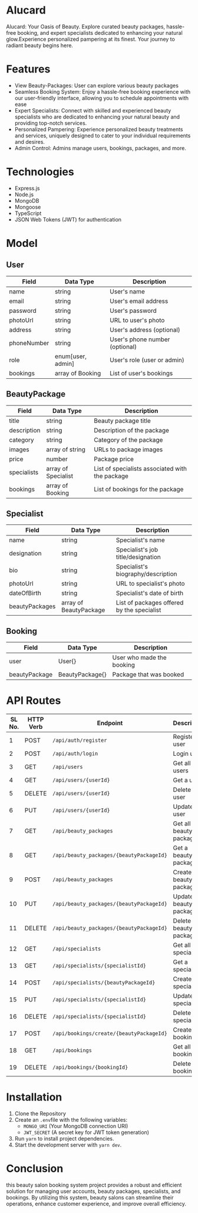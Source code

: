 # Alucard
Alucard: Your Oasis of Beauty. Explore curated beauty packages, hassle-free booking, and expert specialists dedicated to enhancing your natural glow.Experience personalized pampering at its finest. Your journey to radiant beauty begins here.

# Features

- View Beauty-Packages: User can explore various beauty packages
- Seamless Booking System: Enjoy a hassle-free booking experience with our user-friendly interface, allowing you to schedule appointments with ease
- Expert Specialists: Connect with skilled and experienced beauty specialists who are dedicated to enhancing your natural beauty and providing top-notch services.
- Personalized Pampering: Experience personalized beauty treatments and services, uniquely designed to cater to your individual requirements and desires.
- Admin Control: Admins manage users, bookings, packages, and more.

# Technologies
- Express.js
- Node.js
- MongoDB
- Mongoose
- TypeScript
- JSON Web Tokens (JWT) for authentication

# Model

## User

| Field        | Data Type | Description            |
|--------------|-----------|------------------------|
| name         | string    | User's name            |
| email        | string    | User's email address   |
| password     | string    | User's password        |
| photoUrl     | string    | URL to user's photo    |
| address      | string    | User's address (optional) |
| phoneNumber  | string    | User's phone number (optional) |
| role         | enum[user, admin] | User's role (user or admin) |
| bookings     | array of Booking | List of user's bookings |

## BeautyPackage

| Field        | Data Type | Description                   |
|--------------|-----------|-------------------------------|
| title        | string    | Beauty package title          |
| description  | string    | Description of the package    |
| category     | string    | Category of the package       |
| images       | array of string | URLs to package images     |
| price        | number    | Package price                 |
| specialists  | array of Specialist | List of specialists associated with the package |
| bookings     | array of Booking | List of bookings for the package |

## Specialist

| Field        | Data Type | Description                       |
|--------------|-----------|-----------------------------------|
| name         | string    | Specialist's name                 |
| designation  | string    | Specialist's job title/designation |
| bio          | string    | Specialist's biography/description |
| photoUrl     | string    | URL to specialist's photo         |
| dateOfBirth  | string    | Specialist's date of birth        |
| beautyPackages | array of BeautyPackage | List of packages offered by the specialist |

## Booking

| Field         | Data Type | Description                              |
|---------------|-----------|------------------------------------------|
| user          | User{}    | User who made the booking                |
| beautyPackage | BeautyPackage{} | Package that was booked             |

# API Routes

| SL No. | HTTP Verb | Endpoint                          | Description                 | Permission |
|--------|-----------|------------------------------------|-----------------------------|------------|
| 1      | POST      | `/api/auth/register`               | Register a user             | All        |
| 2      | POST      | `/api/auth/login`                  | Login user                 | All        |
| 3      | GET       | `/api/users`                      | Get all users              | Admin      |
| 4      | GET       | `/api/users/{userId}`              | Get a user                 | User/Admin |
| 5      | DELETE    | `/api/users/{userId}`              | Delete a user              | User/Admin |
| 6      | PUT       | `/api/users/{userId}`              | Update a user              | User/Admin |
| 7      | GET       | `/api/beauty_packages`             | Get all beauty packages    | All        |
| 8      | GET       | `/api/beauty_packages/{beautyPackageId}` | Get a beauty package | All        |
| 9      | POST      | `/api/beauty_packages`             | Create a beauty package    | Admin      |
| 10     | PUT       | `/api/beauty_packages/{beautyPackageId}` | Update a beauty package | Admin      |
| 11     | DELETE    | `/api/beauty_packages/{beautyPackageId}` | Delete a beauty package | Admin      |
| 12     | GET       | `/api/specialists`                 | Get all specialists        | All        |
| 13     | GET       | `/api/specialists/{specialistId}`  | Get a specialist           | All        |
| 14     | POST      | `/api/specialists/{beautyPackageId}` | Create a specialist     | Admin      |
| 15     | PUT       | `/api/specialists/{specialistId}`  | Update a specialist        | Admin      |
| 16     | DELETE    | `/api/specialists/{specialistId}`  | Delete a specialist        | Admin      |
| 17     | POST      | `/api/bookings/create/{beautyPackageId}` | Create a booking      | User       |
| 18     | GET       | `/api/bookings`                    | Get all bookings           | Admin      |
| 19     | DELETE    | `/api/bookings/{bookingId}`        | Delete a booking           | User       |

# Installation
1. Clone the Repository
2. Create an `.env`file with the following variables:
   - `MONGO_URI` (Your MongoDB connection URI)
   - `JWT_SECRET` (A secret key for JWT token generation)
3. Run `yarn` to install project dependencies.
4. Start the development server with `yarn dev`.

# Conclusion

this beauty salon booking system project provides a robust and efficient solution for managing user accounts, beauty packages, specialists, and bookings. By utilizing this system, beauty salons can streamline their operations, enhance customer experience, and improve overall efficiency.
